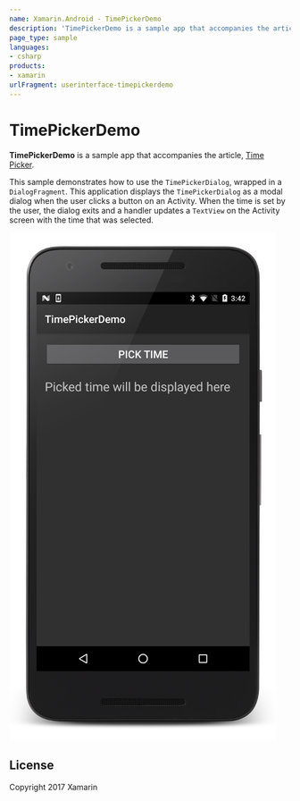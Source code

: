 ```yaml
---
name: Xamarin.Android - TimePickerDemo
description: 'TimePickerDemo is a sample app that accompanies the article, Time Picker. This sample demonstrates how to use the TimePickerDialog'
page_type: sample
languages:
- csharp
products:
- xamarin
urlFragment: userinterface-timepickerdemo
---
```

# TimePickerDemo

**TimePickerDemo** is a sample app that accompanies the article,
[Time Picker](https://docs.microsoft.com/xamarin/android/user-interface/controls/pickers/time-picker).

This sample demonstrates how to use the `TimePickerDialog`, wrapped in
a `DialogFragment`. This application displays the `TimePickerDialog` as
a modal dialog when the user clicks a button on an Activity. When the
time is set by the user, the dialog exits and a handler updates a
`TextView` on the Activity screen with the time that was selected.

![TimePickerDemo  application screenshot](Screenshots/01-initial-screen.png "TimePickerDemo  application screenshot")

## License

Copyright 2017 Xamarin
